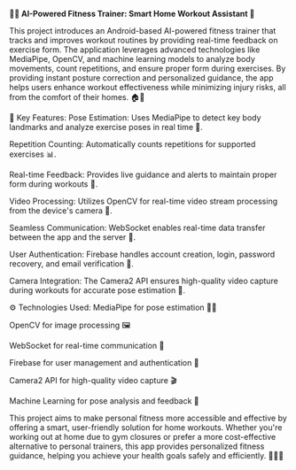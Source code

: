 **🏋️‍♂️ AI-Powered Fitness Trainer: Smart Home Workout Assistant 🤖**

This project introduces an Android-based AI-powered fitness trainer that tracks and improves workout routines by providing real-time feedback on exercise form. The application leverages advanced technologies like MediaPipe, OpenCV, and machine learning models to analyze body movements, count repetitions, and ensure proper form during exercises. By providing instant posture correction and personalized guidance, the app helps users enhance workout effectiveness while minimizing injury risks, all from the comfort of their homes. 🏠💪

🔑 Key Features:
Pose Estimation: Uses MediaPipe to detect key body landmarks and analyze exercise poses in real time 🕺.

Repetition Counting: Automatically counts repetitions for supported exercises 📊.

Real-time Feedback: Provides live guidance and alerts to maintain proper form during workouts 🔄.

Video Processing: Utilizes OpenCV for real-time video stream processing from the device's camera 🎥.

Seamless Communication: WebSocket enables real-time data transfer between the app and the server 🔗.

User Authentication: Firebase handles account creation, login, password recovery, and email verification 🔐.

Camera Integration: The Camera2 API ensures high-quality video capture during workouts for accurate pose estimation 📸.

⚙️ Technologies Used:
MediaPipe for pose estimation 🧍‍♂️

OpenCV for image processing 🖼️

WebSocket for real-time communication 📡

Firebase for user management and authentication 👥

Camera2 API for high-quality video capture 🎬

Machine Learning for pose analysis and feedback 🧠

This project aims to make personal fitness more accessible and effective by offering a smart, user-friendly solution for home workouts. Whether you're working out at home due to gym closures or prefer a more cost-effective alternative to personal trainers, this app provides personalized fitness guidance, helping you achieve your health goals safely and efficiently. 🏋️‍♀️✨

